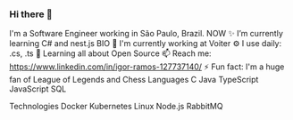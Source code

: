 ### Hi there 👋

I'm a Software Engineer working in São Paulo, Brazil.
NOW
✨ I’m currently learning C# and nest.js
BIO
🏢 I'm currently working at Voiter
⚙️ I use daily: .cs, .ts
🌱 Learning all about Open Source
📫 Reach me: https://www.linkedin.com/in/igor-ramos-127737140/
⚡️ Fun fact: I'm a huge fan of League of Legends and Chess
Languages
C Java TypeScript JavaScript SQL

Technologies
Docker Kubernetes Linux Node.js RabbitMQ
